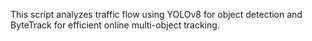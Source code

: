 This script analyzes traffic flow using YOLOv8 for object detection and ByteTrack for efficient online multi-object tracking.
